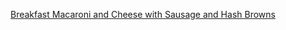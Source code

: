 [Breakfast Macaroni and Cheese with Sausage and Hash Browns](https://www.foodnetwork.com/recipes/food-network-kitchen/breakfast-macaroni-and-cheese-with-sausage-and-hash-browns-3362121)